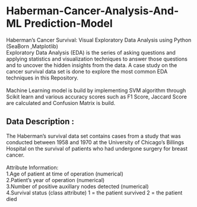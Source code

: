 # Haberman-Cancer-Analysis-And-ML Prediction-Model
Haberman’s Cancer Survival: Visual Exploratory Data Analysis using Python (SeaBorn ,Matplotlib)<br>
Exploratory Data Analysis (EDA) is the series of asking questions and applying statistics and visualization techniques to answer those questions and to uncover the hidden insights from the data. A case study on the cancer survival data set is done to explore the most common EDA techniques in this Repository.<br><br>
Machine Learning model is build by implementing SVM algorithm through Scikit learn and various accuracy scores such as F1 Score, Jaccard Score are calculated and Confusion Matrix is build. 

<h2>Data Description : </h2>
The Haberman’s survival data set contains cases from a study that was conducted between 1958 and 1970 at the University of Chicago’s Billings Hospital on the survival of patients who had undergone surgery for breast cancer.<br><br>
Attribute Information:<br>
1.Age of patient at time of operation (numerical)<br>
2.Patient’s year of operation (numerical)<br>
3.Number of positive auxillary nodes detected (numerical)<br>
4.Survival status (class attribute) 1 = the patient survived  2 = the patient died<br>





